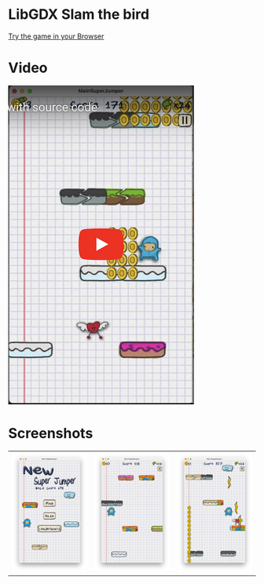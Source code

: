 # LibGDX Slam the bird

[Try the game in your Browser](https://yayo-arellano.github.io/libgdx_new_super_jumper/)

# Video

[![Youtube](https://github.com/Yayo-Arellano/libgdx_new_super_jumper/blob/master/screenshots/youtube.png?raw=true)](https://youtu.be/P4BAdAz2Mgo)

# Screenshots

||||
| ---------------- | --------------------- | --------------------- |
| ![Screenshot1](https://github.com/Yayo-Arellano/libgdx_new_super_jumper/blob/master/screenshots/image1.png?raw=true) | ![Screenshot2](https://github.com/Yayo-Arellano/libgdx_new_super_jumper/blob/master/screenshots/image2.png?raw=true) |![Screenshot3](https://github.com/Yayo-Arellano/libgdx_new_super_jumper/blob/master/screenshots/image3.png?raw=true) |



